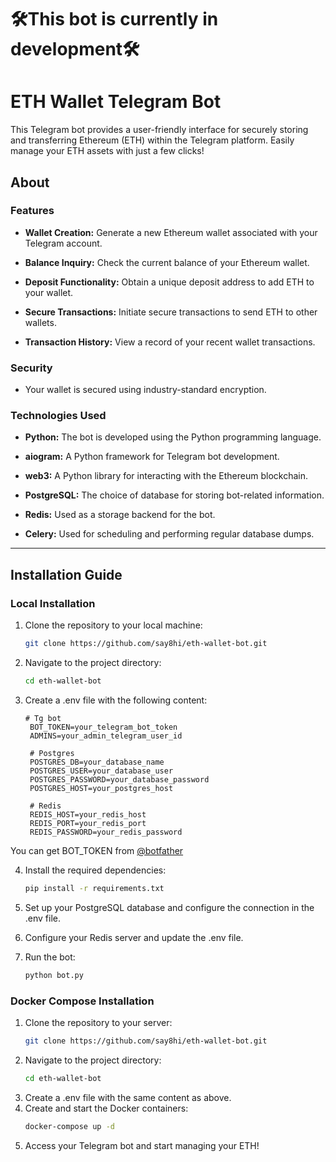 # 🛠This bot is currently in development🛠
# ETH Wallet Telegram Bot
This Telegram bot provides a user-friendly interface for securely storing and transferring Ethereum (ETH) within the Telegram platform. Easily manage your ETH assets with just a few clicks!

## About
### Features

- **Wallet Creation:** Generate a new Ethereum wallet associated with your Telegram account.
  
- **Balance Inquiry:** Check the current balance of your Ethereum wallet.

- **Deposit Functionality:** Obtain a unique deposit address to add ETH to your wallet.

- **Secure Transactions:** Initiate secure transactions to send ETH to other wallets.

- **Transaction History:** View a record of your recent wallet transactions.


### Security

- Your wallet is secured using industry-standard encryption.


### Technologies Used

- **Python:** The bot is developed using the Python programming language.

- **aiogram:** A Python framework for Telegram bot development.

- **web3:** A Python library for interacting with the Ethereum blockchain.

- **PostgreSQL:** The choice of database for storing bot-related information.

- **Redis:** Used as a storage backend for the bot.

- **Celery:** Used for scheduling and performing regular database dumps.

---

## Installation Guide

### Local Installation

1. Clone the repository to your local machine:

   ```bash
   git clone https://github.com/say8hi/eth-wallet-bot.git
2. Navigate to the project directory:

    ```bash
   cd eth-wallet-bot
   
3. Create a .env file with the following content:
    
   ```env
   # Tg bot
    BOT_TOKEN=your_telegram_bot_token
    ADMINS=your_admin_telegram_user_id

    # Postgres
    POSTGRES_DB=your_database_name
    POSTGRES_USER=your_database_user
    POSTGRES_PASSWORD=your_database_password
    POSTGRES_HOST=your_postgres_host
    
    # Redis
    REDIS_HOST=your_redis_host
    REDIS_PORT=your_redis_port
    REDIS_PASSWORD=your_redis_password
You can get BOT_TOKEN from [@botfather](https://t.me/botfather)
   
4. Install the required dependencies:
    ```bash
   pip install -r requirements.txt
   
5. Set up your PostgreSQL database and configure the connection in the .env file.

6. Configure your Redis server and update the .env file.
7. Run the bot:
    ```bash
   python bot.py
   
### Docker Compose Installation
1. Clone the repository to your server:
    ```bash
   git clone https://github.com/say8hi/eth-wallet-bot.git

2. Navigate to the project directory:
    ```bash
   cd eth-wallet-bot

3. Create a .env file with the same content as above.
4. Create and start the Docker containers:
    ```bash
   docker-compose up -d
5. Access your Telegram bot and start managing your ETH!
